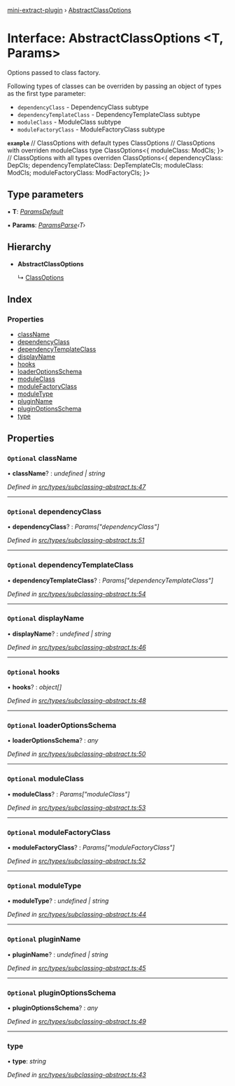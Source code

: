 [mini-extract-plugin](../README.md) › [AbstractClassOptions](abstractclassoptions.md)

# Interface: AbstractClassOptions <**T, Params**>

Options passed to class factory.

Following types of classes can be overriden by passing an object of types as
the first type parameter:
- `dependencyClass` - DependencyClass subtype
- `dependencyTemplateClass` - DependencyTemplateClass subtype
- `moduleClass` - ModuleClass subtype
- `moduleFactoryClass` - ModuleFactoryClass subtype

**`example`** 
// ClassOptions with default types
ClassOptions
// ClassOptions with overriden moduleClass type
ClassOptions<{
  moduleClass: ModCls;
}>
// ClassOptions with all types overriden
ClassOptions<{
  dependencyClass: DepCls;
  dependencyTemplateClass: DepTemplateCls;
  moduleClass: ModCls;
  moduleFactoryClass: ModFactoryCls;
}>

## Type parameters

▪ **T**: *[ParamsDefault](paramsdefault.md)*

▪ **Params**: *[ParamsParse](../README.md#paramsparse)‹T›*

## Hierarchy

* **AbstractClassOptions**

  ↳ [ClassOptions](classoptions.md)

## Index

### Properties

* [className](abstractclassoptions.md#optional-classname)
* [dependencyClass](abstractclassoptions.md#optional-dependencyclass)
* [dependencyTemplateClass](abstractclassoptions.md#optional-dependencytemplateclass)
* [displayName](abstractclassoptions.md#optional-displayname)
* [hooks](abstractclassoptions.md#optional-hooks)
* [loaderOptionsSchema](abstractclassoptions.md#optional-loaderoptionsschema)
* [moduleClass](abstractclassoptions.md#optional-moduleclass)
* [moduleFactoryClass](abstractclassoptions.md#optional-modulefactoryclass)
* [moduleType](abstractclassoptions.md#optional-moduletype)
* [pluginName](abstractclassoptions.md#optional-pluginname)
* [pluginOptionsSchema](abstractclassoptions.md#optional-pluginoptionsschema)
* [type](abstractclassoptions.md#type)

## Properties

### `Optional` className

• **className**? : *undefined | string*

*Defined in [src/types/subclassing-abstract.ts:47](https://github.com/JuroOravec/mini-extract-plugin/blob/87f855a/src/types/subclassing-abstract.ts#L47)*

___

### `Optional` dependencyClass

• **dependencyClass**? : *Params["dependencyClass"]*

*Defined in [src/types/subclassing-abstract.ts:51](https://github.com/JuroOravec/mini-extract-plugin/blob/87f855a/src/types/subclassing-abstract.ts#L51)*

___

### `Optional` dependencyTemplateClass

• **dependencyTemplateClass**? : *Params["dependencyTemplateClass"]*

*Defined in [src/types/subclassing-abstract.ts:54](https://github.com/JuroOravec/mini-extract-plugin/blob/87f855a/src/types/subclassing-abstract.ts#L54)*

___

### `Optional` displayName

• **displayName**? : *undefined | string*

*Defined in [src/types/subclassing-abstract.ts:46](https://github.com/JuroOravec/mini-extract-plugin/blob/87f855a/src/types/subclassing-abstract.ts#L46)*

___

### `Optional` hooks

• **hooks**? : *object[]*

*Defined in [src/types/subclassing-abstract.ts:48](https://github.com/JuroOravec/mini-extract-plugin/blob/87f855a/src/types/subclassing-abstract.ts#L48)*

___

### `Optional` loaderOptionsSchema

• **loaderOptionsSchema**? : *any*

*Defined in [src/types/subclassing-abstract.ts:50](https://github.com/JuroOravec/mini-extract-plugin/blob/87f855a/src/types/subclassing-abstract.ts#L50)*

___

### `Optional` moduleClass

• **moduleClass**? : *Params["moduleClass"]*

*Defined in [src/types/subclassing-abstract.ts:53](https://github.com/JuroOravec/mini-extract-plugin/blob/87f855a/src/types/subclassing-abstract.ts#L53)*

___

### `Optional` moduleFactoryClass

• **moduleFactoryClass**? : *Params["moduleFactoryClass"]*

*Defined in [src/types/subclassing-abstract.ts:52](https://github.com/JuroOravec/mini-extract-plugin/blob/87f855a/src/types/subclassing-abstract.ts#L52)*

___

### `Optional` moduleType

• **moduleType**? : *undefined | string*

*Defined in [src/types/subclassing-abstract.ts:44](https://github.com/JuroOravec/mini-extract-plugin/blob/87f855a/src/types/subclassing-abstract.ts#L44)*

___

### `Optional` pluginName

• **pluginName**? : *undefined | string*

*Defined in [src/types/subclassing-abstract.ts:45](https://github.com/JuroOravec/mini-extract-plugin/blob/87f855a/src/types/subclassing-abstract.ts#L45)*

___

### `Optional` pluginOptionsSchema

• **pluginOptionsSchema**? : *any*

*Defined in [src/types/subclassing-abstract.ts:49](https://github.com/JuroOravec/mini-extract-plugin/blob/87f855a/src/types/subclassing-abstract.ts#L49)*

___

###  type

• **type**: *string*

*Defined in [src/types/subclassing-abstract.ts:43](https://github.com/JuroOravec/mini-extract-plugin/blob/87f855a/src/types/subclassing-abstract.ts#L43)*
